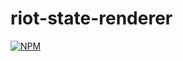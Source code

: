 # riot-state-renderer
[![NPM](https://nodei.co/npm/riot-state-renderer.png)](https://nodei.co/npm/riot-state-renderer/)
